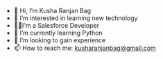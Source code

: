 - 👋 Hi, I’m Kusha Ranjan Bag
- 👀 I’m interested in learning new technology
- 🐱‍💻I'm a Salesforce Developer
- 🌱 I’m currently learning Python
- 💞️ I’m looking to gain experience
- 📫 How to reach me: kusharanjanbag@gmail.com

<!---
Lonesum/Lonesum is a ✨ special ✨ repository because its `README.md` (this file) appears on your GitHub profile.
You can click the Preview link to take a look at your changes.
--->
